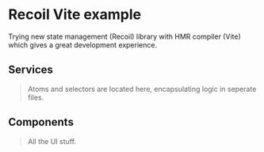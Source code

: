 # Recoil Vite example
Trying new state management (Recoil) library with HMR compiler (Vite) which gives a great development experience.

## Services 
> Atoms and selectors are located here, encapsulating logic in seperate files.

## Components
> All the UI stuff.
